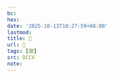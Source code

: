 ```yaml
---
bc:
hex:
date: '2025-10-13T10:27:59+08:00'
lastmod:
title: 􄰀
url: 􄰀
tags: [䑃]
src: DCCV
note:
---
```

